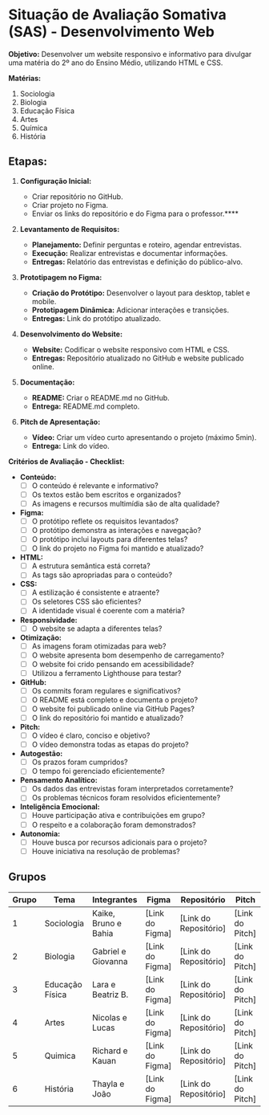 # Situação de Avaliação Somativa (SAS) - Desenvolvimento Web

**Objetivo:** Desenvolver um website responsivo e informativo para divulgar uma matéria do 2º ano do Ensino Médio, utilizando HTML e CSS.

**Matérias:**
1. Sociologia
2. Biologia
3. Educação Física
4. Artes
5. Química
6. História


## Etapas:

1. **Configuração Inicial:**
    * Criar repositório no GitHub.
    * Criar projeto no Figma.
    * Enviar os links do repositório e do Figma para o professor.****

2. **Levantamento de Requisitos:**
    * **Planejamento:** Definir perguntas e roteiro, agendar entrevistas.
    * **Execução:** Realizar entrevistas e documentar informações. 
    * **Entregas:** Relatório das entrevistas e definição do público-alvo.

3. **Prototipagem no Figma:**
    * **Criação do Protótipo:** Desenvolver o layout para desktop, tablet e mobile.
    * **Prototipagem Dinâmica:** Adicionar interações e transições.
    * **Entregas:** Link do protótipo atualizado.

4. **Desenvolvimento do Website:** 
    * **Website:** Codificar o website responsivo com HTML e CSS. 
    * **Entregas:** Repositório atualizado no GitHub e website publicado online.

5. **Documentação:** 
    * **README:** Criar o README.md no GitHub.
    * **Entrega:** README.md completo.

6. **Pitch de Apresentação:**
    * **Vídeo:** Criar um vídeo curto apresentando o projeto (máximo 5min).
    * **Entrega:** Link do vídeo.


**Critérios de Avaliação - Checklist:**

* **Conteúdo:**
    * [ ] O conteúdo é relevante e informativo?
    * [ ] Os textos estão bem escritos e organizados?
    * [ ] As imagens e recursos multimídia são de alta qualidade?

* **Figma:**
    * [ ] O protótipo reflete os requisitos levantados?
    * [ ] O protótipo demonstra as interações e navegação?
    * [ ] O protótipo inclui layouts para diferentes telas?
    * [ ] O link do projeto no Figma foi mantido e atualizado?

* **HTML:**
    * [ ] A estrutura semântica está correta?
    * [ ] As tags são apropriadas para o conteúdo?

* **CSS:**
    * [ ] A estilização é consistente e atraente?
    * [ ] Os seletores CSS são eficientes?
    * [ ] A identidade visual é coerente com a matéria?

* **Responsividade:**
    * [ ] O website se adapta a diferentes telas?

* **Otimização:**
    * [ ] As imagens foram otimizadas para web?
    * [ ] O website apresenta bom desempenho de carregamento?
    * [ ] O website foi crido pensando em acessibilidade?
    * [ ] Utilizou a ferramento Lighthouse para testar?

* **GitHub:**
    * [ ] Os commits foram regulares e significativos?
    * [ ] O README está completo e documenta o projeto?
    * [ ] O website foi publicado online via GitHub Pages?
    * [ ] O link do repositório foi mantido e atualizado?

* **Pitch:**
    * [ ] O vídeo é claro, conciso e objetivo?
    * [ ] O vídeo demonstra todas as etapas do projeto?

* **Autogestão:**
    * [ ] Os prazos foram cumpridos?
    * [ ] O tempo foi gerenciado eficientemente?

* **Pensamento Analítico:**
    * [ ] Os dados das entrevistas foram interpretados corretamente?
    * [ ] Os problemas técnicos foram resolvidos eficientemente?

* **Inteligência Emocional:**
    * [ ] Houve participação ativa e contribuições em grupo?
    * [ ] O respeito e a colaboração foram demonstrados?

* **Autonomia:**
    * [ ] Houve busca por recursos adicionais para o projeto?
    * [ ] Houve iniciativa na resolução de problemas?

## Grupos

| Grupo | Tema                      | Integrantes                                     | Figma                                     | Repositório                                   | Pitch                                     |
|-------|---------------------------|---------------------------------------------------|-------------------------------------------|------------------------------------------------|-------------------------------------------|
| 1     | Sociologia | Kaike, Bruno e Bahia | [Link do Figma]                          | [Link do Repositório]                         | [Link do Pitch]                          |
| 2     | Biologia | Gabriel e Giovanna | [Link do Figma]                          | [Link do Repositório]                         | [Link do Pitch]                          |
| 3     | Educação Física | Lara e Beatriz B. | [Link do Figma]                          | [Link do Repositório]                         | [Link do Pitch]                          |
| 4     | Artes | Nicolas e Lucas | [Link do Figma]                          | [Link do Repositório]                         | [Link do Pitch]                          |
| 5     | Quimica | Richard e Kauan | [Link do Figma]                          | [Link do Repositório]                         | [Link do Pitch]                          |
| 6     | História | Thayla e João | [Link do Figma]                          | [Link do Repositório]                         | [Link do Pitch]                       | [Link do Pitch]                          |
